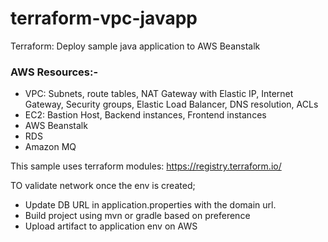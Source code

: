 # terraform-vpc-javapp

Terraform: Deploy sample java application to AWS Beanstalk

### AWS Resources:-

- VPC: Subnets, route tables, NAT Gateway with Elastic IP, Internet Gateway, Security groups, Elastic Load Balancer, DNS resolution, ACLs
- EC2: Bastion Host, Backend instances, Frontend instances
- AWS Beanstalk
- RDS
- Amazon MQ

This sample uses terraform modules: https://registry.terraform.io/

TO validate network once the env is created;
- Update DB URL in application.properties with the domain url.
- Build project using mvn or gradle based on preference
- Upload artifact to application env on AWS